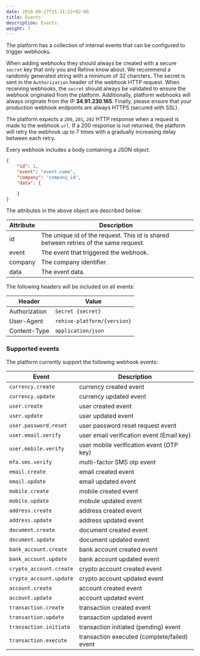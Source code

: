 ```yaml
---
date: 2018-09-17T15:21:22+02:00
title: Events
description: Events.
weight: 7
---
```


The platform has a collection of internal events that can be configured to trigger webhooks.

When adding webhooks they should always be created with a secure `secret` key that only you and Rehive know about. We recommend a randomly generated string with a minimum of 32 charcters. The secret is sent in the `Authorization` header of the webhook HTTP request. When receiving webhooks, the `secret` should always be validated to ensure the webhook originated from the platform. Additionally, platform webhooks will always originate from the IP **34.91.230.165**. Finally, please ensure that your production webhook endpoints are always HTTPS (secured with SSL).

The platform expects a `200`, `201`, `202` HTTP response when a request is made to the webhook `url`. If a 200 response is not returned, the platform will retry the webhook up to 7 times with a gradually increasing delay between each retry.

Every webhook includes a body containing a JSON object.

```json
{
    "id": 1,
    "event": "event.name",
    "company": "company_id",
    "data": {

    }
}
```

The attributes in the above object are described below:

Attribute | Description
--- | ---
id | The unique id of the request. This id is shared between retries of the same request.
event | The event that triggered the webhook.
company | The company identifier.
data | The event data.

The following headers will be included on all events:

Header | Value
--- | ---
Authorization | `Secret {secret}`
User-Agent | `rehive-platform/{version}`
Content-Type | `application/json`

### Supported events

The platform currently support the following webhook events:

Event | Description
--- | ---
`currency.create`  | currency created event
`currency.update` | currency updated event
`user.create`  | user created event
`user.update` | user updated event
`user.password.reset` | user password reset request event
`user.email.verify` | user email verification event (Email key)
`user.mobile.verify` | user mobile verification event (OTP key)
`mfa.sms.verify` | multi-factor SMS otp event
`email.create` | email created event
`email.update` | email updated event
`mobile.create` | mobile created event
`mobile.update` | mobule updated event
`address.create` | address created event
`address.update` | address updated event
`document.create` | document created event
`document.update` | document updated event
`bank_account.create` | bank account created event
`bank_account.update` | bank account updated event
`crypto_account.create` | crypto account created event
`crypto_account.update` | crypto account updated event
`account.create` | account created event
`account.update` | account updated event
`transaction.create` | transaction created event
`transaction.update` | transaction updated event
`transaction.initiate` | transaction initiated (pending) event
`transaction.execute` | transaction executed (complete/failed) event
